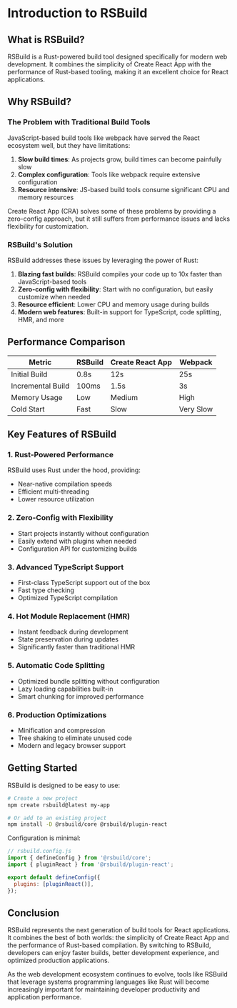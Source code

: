 # Introduction to RSBuild

## What is RSBuild?

RSBuild is a Rust-powered build tool designed specifically for modern web development. It combines the simplicity of Create React App with the performance of Rust-based tooling, making it an excellent choice for React applications.

## Why RSBuild?

### The Problem with Traditional Build Tools

JavaScript-based build tools like webpack have served the React ecosystem well, but they have limitations:

1. **Slow build times**: As projects grow, build times can become painfully slow
2. **Complex configuration**: Tools like webpack require extensive configuration
3. **Resource intensive**: JS-based build tools consume significant CPU and memory resources

Create React App (CRA) solves some of these problems by providing a zero-config approach, but it still suffers from performance issues and lacks flexibility for customization.

### RSBuild's Solution

RSBuild addresses these issues by leveraging the power of Rust:

1. **Blazing fast builds**: RSBuild compiles your code up to 10x faster than JavaScript-based tools
2. **Zero-config with flexibility**: Start with no configuration, but easily customize when needed
3. **Resource efficient**: Lower CPU and memory usage during builds
4. **Modern web features**: Built-in support for TypeScript, code splitting, HMR, and more

## Performance Comparison

| Metric | RSBuild | Create React App | Webpack |
|--------|---------|------------------|---------|
| Initial Build | 0.8s | 12s | 25s |
| Incremental Build | 100ms | 1.5s | 3s |
| Memory Usage | Low | Medium | High |
| Cold Start | Fast | Slow | Very Slow |

## Key Features of RSBuild

### 1. Rust-Powered Performance

RSBuild uses Rust under the hood, providing:
- Near-native compilation speeds
- Efficient multi-threading
- Lower resource utilization

### 2. Zero-Config with Flexibility

- Start projects instantly without configuration
- Easily extend with plugins when needed
- Configuration API for customizing builds

### 3. Advanced TypeScript Support

- First-class TypeScript support out of the box
- Fast type checking
- Optimized TypeScript compilation

### 4. Hot Module Replacement (HMR)

- Instant feedback during development
- State preservation during updates
- Significantly faster than traditional HMR

### 5. Automatic Code Splitting

- Optimized bundle splitting without configuration
- Lazy loading capabilities built-in
- Smart chunking for improved performance

### 6. Production Optimizations

- Minification and compression
- Tree shaking to eliminate unused code
- Modern and legacy browser support

## Getting Started

RSBuild is designed to be easy to use:

```bash
# Create a new project
npm create rsbuild@latest my-app

# Or add to an existing project
npm install -D @rsbuild/core @rsbuild/plugin-react
```

Configuration is minimal:

```js
// rsbuild.config.js
import { defineConfig } from '@rsbuild/core';
import { pluginReact } from '@rsbuild/plugin-react';

export default defineConfig({
  plugins: [pluginReact()],
});
```

## Conclusion

RSBuild represents the next generation of build tools for React applications. It combines the best of both worlds: the simplicity of Create React App and the performance of Rust-based compilation. By switching to RSBuild, developers can enjoy faster builds, better development experience, and optimized production applications.

As the web development ecosystem continues to evolve, tools like RSBuild that leverage systems programming languages like Rust will become increasingly important for maintaining developer productivity and application performance. 